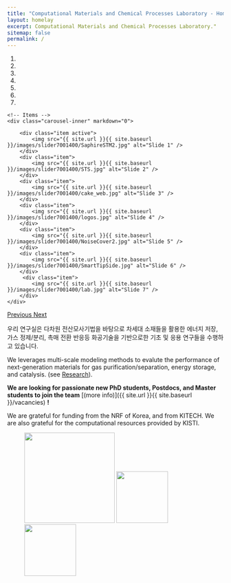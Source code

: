 ```yaml
---
title: "Computational Materials and Chemical Processes Laboratory - Home"
layout: homelay
excerpt: Computational Materials and Chemical Processes Laboratory."
sitemap: false
permalink: /
---
```



<div markdown="0" id="carousel" class="carousel slide" data-ride="carousel" data-interval="5000" data-pause="hover" >
    <!-- Menu -->
    <ol class="carousel-indicators">
        <li data-target="#carousel" data-slide-to="0" class="active"></li>
        <li data-target="#carousel" data-slide-to="1"></li>
        <li data-target="#carousel" data-slide-to="2"></li>
        <li data-target="#carousel" data-slide-to="3"></li>
        <li data-target="#carousel" data-slide-to="4"></li>
        <li data-target="#carousel" data-slide-to="5"></li>
        <li data-target="#carousel" data-slide-to="6"></li>
    </ol>

    <!-- Items -->
    <div class="carousel-inner" markdown="0">

        <div class="item active">
            <img src="{{ site.url }}{{ site.baseurl }}/images/slider7001400/SaphireSTM2.jpg" alt="Slide 1" />
        </div>
        <div class="item">
            <img src="{{ site.url }}{{ site.baseurl }}/images/slider7001400/STS.jpg" alt="Slide 2" />
        </div>
        <div class="item">
            <img src="{{ site.url }}{{ site.baseurl }}/images/slider7001400/cake_web.jpg" alt="Slide 3" />
        </div>
        <div class="item">
            <img src="{{ site.url }}{{ site.baseurl }}/images/slider7001400/logos.jpg" alt="Slide 4" />
        </div>
        <div class="item">
            <img src="{{ site.url }}{{ site.baseurl }}/images/slider7001400/NoiseCover2.jpg" alt="Slide 5" />
        </div>
        <div class="item">
            <img src="{{ site.url }}{{ site.baseurl }}/images/slider7001400/SmartTipSide.jpg" alt="Slide 6" />
        </div>       
         <div class="item">
            <img src="{{ site.url }}{{ site.baseurl }}/images/slider7001400/lab.jpg" alt="Slide 7" />
        </div>
    </div>
  <a class="left carousel-control" href="#carousel" role="button" data-slide="prev">
    <span class="glyphicon glyphicon-chevron-left" aria-hidden="true"></span>
    <span class="sr-only">Previous</span>
  </a>
  <a class="right carousel-control" href="#carousel" role="button" data-slide="next">
    <span class="glyphicon glyphicon-chevron-right" aria-hidden="true"></span>
    <span class="sr-only">Next</span>
  </a>
</div>

우리 연구실은 다차원 전산모사기법을 바탕으로 차세대 소재들을 활용한 에너지 저장, 가스 정제/분리, 촉매 전환 반응등 화공기술을 기반으로한 기초 및 응용 연구들을 수행하고 있습니다.

We leverages multi-scale modeling methods to evalute the performance of next-generation materials for gas purification/separation, energy storage, and catalysis. (see [Research](research)).

**We are  looking for passionate new PhD students, Postdocs, and Master students to join the team** [(more info)]({{ site.url }}{{ site.baseurl }}/vacancies) **!**

We are grateful for funding from the NRF of Korea, and from KITECH.
We are also grateful for the computational resources provided by KISTI.

<figure class="fourth">
  <img src="{{ site.url }}{{ site.baseurl }}/images/logopic/NRF-korea.png" style="width: 210px">
  <img src="{{ site.url }}{{ site.baseurl }}/images/logopic/KITECH.gif" style="width: 120px">
  <img src="{{ site.url }}{{ site.baseurl }}/images/logopic/KORE1.png" style="width: 120px">
</figure>
